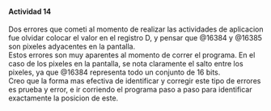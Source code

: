 #### Actividad 14

Dos errores que cometi al momento de realizar las actividades de aplicacion fue olvidar colocar el valor en el registro D, y pensar que @16384 y @16385 son pixeles adyacentes en la pantalla.  
Estos errores son muy aparentes al momento de correr el programa. En el caso de los pixeles en la pantalla, se nota claramente el salto entre los pixeles, ya que @16384 representa todo un conjunto de 16 bits.  
Creo que la forma mas efectiva de identificar y corregir este tipo de errores es prueba y error, e ir corriendo el programa paso a paso para identificar exactamente la posicion de este.  
